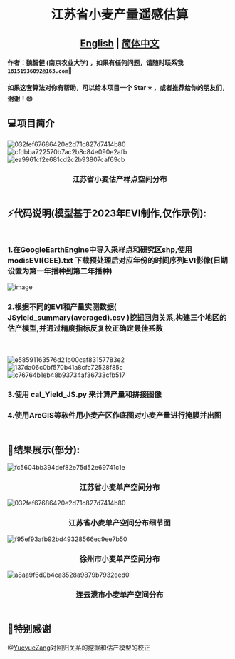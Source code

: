 # <div align="center">江苏省小麦产量遥感估算
## <div align="center"><b><a href="https://github.com/ZhijianWei/RS-YieldEstimationModel-for-JS/blob/main/README.md">English</a> | <a href="https://github.com/ZhijianWei/RS-YieldEstimationModel-for-JS/blob/main/READMEzh.md">简体中文</a></b></div>

#### 作者：魏智健 (南京农业大学) ，如果有任何问题，请随时联系我``18151936092@163.com``📧
**如果这套算法对你有帮助，可以给本项目一个 Star ⭐ ，或者推荐给你的朋友们，谢谢！😊**

## 💻项目简介
![032fef67686420e2d71c827d7414b80](https://github.com/user-attachments/assets/6be1c2e6-32ec-4271-a744-4dd26f62adfa)
![cfdbba722570b7ac2b8c84e090e2afb](https://github.com/user-attachments/assets/c8d7c181-58ab-422f-8afb-54f6349f7c5d)
![ea9961cf2e681cd2c2b93807caf69cb](https://github.com/user-attachments/assets/0d27415d-c994-40e8-aa76-19ed5eb2cbd1)
### <div align="center"> 江苏省小麦估产样点空间分布 <br><br>
  
## ⚡代码说明(模型基于2023年EVI制作,仅作示例):<br><br>
### 1.在GoogleEarthEngine中导入采样点和研究区shp,使用 modisEVI(GEE).txt 下载预处理后对应年份的时间序列EVI影像(日期设置为第一年播种到第二年播种)
![image](https://github.com/ZhijianWei/RS-YieldEstimationModel-for-JS/blob/main/output_map/EVI_down.png)
### 2.根据不同的EVI和产量实测数据( JSyield_summary(averaged).csv )挖掘回归关系,构建三个地区的估产模型,并通过精度指标反复校正确定最佳系数
<br><br>
![e58591163576d21b00caf83157783e2](https://github.com/user-attachments/assets/1c2d3344-c684-4bec-a0da-2b98857007d8)
![137da06c0bf570b41a8cfc72528f85c](https://github.com/user-attachments/assets/1c18d9da-0b79-4980-b2d7-74bb1d67a1b5)
![c76764b1eb48b93734af36733cfb517](https://github.com/user-attachments/assets/a92563b5-4888-4e96-8f29-69751510f2ab)

### 3.使用 cal_Yield_JS.py 来计算产量和拼接图像
### 4.使用ArcGIS等软件用小麦产区作底图对小麦产量进行掩膜并出图<br><br>
## 👀结果展示(部分):
![fc5604bb394def82e75d52e69741c1e](https://github.com/user-attachments/assets/671e42f6-e7b8-4918-91fd-9e7acfff8d1e)
### <div align="center"> 江苏省小麦单产空间分布
![032fef67686420e2d71c827d7414b80](https://github.com/user-attachments/assets/e88b59b0-8f5a-4dc4-906b-c558d057e152)
### <div align="center"> 江苏省小麦单产空间分布细节图
![f95ef93afb92bd49328566ec9ee7b50](https://github.com/user-attachments/assets/a9f13372-4889-4f83-af5b-73f2e42edbd9)
### <div align="center"> 徐州市小麦单产空间分布
![a8aa9f6d0b4ca3528a9879b7932eed0](https://github.com/user-attachments/assets/5d8ca818-d2f4-4fd0-9911-6417e6fd806a)
### <div align="center"> 连云港市小麦单产空间分布<br><br>

## 🤗特别感谢
@[YueyueZang]("https://github.com/YueyueZang")对回归关系的挖掘和估产模型的校正


